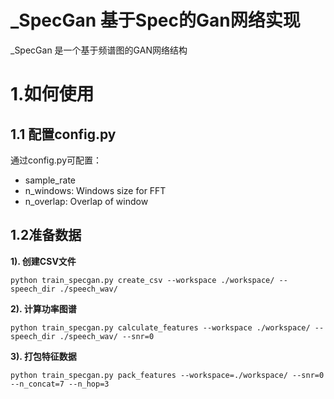 # _SpecGan 基于Spec的Gan网络实现

_SpecGan 是一个基于频谱图的GAN网络结构

# 1.如何使用

## 1.1 配置config.py

通过config.py可配置：

- sample_rate
- n_windows: Windows size for FFT
- n_overlap: Overlap of window

## 1.2准备数据

**1). 创建CSV文件**

`python train_specgan.py create_csv --workspace ./workspace/ --speech_dir ./speech_wav/`

**2). 计算功率图谱**

`python train_specgan.py calculate_features --workspace ./workspace/ --speech_dir ./speech_wav/ --snr=0`

**3). 打包特征数据**

`python train_specgan.py pack_features --workspace=./workspace/ --snr=0 --n_concat=7 --n_hop=3`

